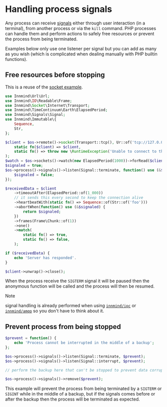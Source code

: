 # Handling process signals

Any process can receive [signals](https://en.wikipedia.org/wiki/Signal_(IPC)) either through user interaction (in a terminal), from another process or via the `kill` command. PHP processes can handle them and perform actions to safely free resources or prevent the process from being terminated.

Examples below only use one listener per signal but you can add as many as you wish (which is complicated when dealing manually with PHP builtin functions).

## Free resources before stopping

This is a reuse of the [socket example](socket.md).

```php
use Innmind\Url\Url;
use Innmind\IO\Readable\Frame;
use Innmind\Socket\Internet\Transport;
use Innmind\TimeContinuum\Earth\ElapsedPeriod;
use Innmind\Signals\Signal;
use Innmind\Immutable\{
    Sequence,
    Str,
};

$client = $os->remote()->socket(Transport::tcp(), Ur::of('tcp://127.0.0.1:8080')->authority())->match(
    static fn($client) => $client,
    static fn() => throw new \RuntimeException('Unable to connect to the server'),
);
$watch = $os->sockets()->watch(new ElapsedPeriod(1000))->forRead($client);
$signaled = true;
$os->process()->signals()->listen(Signal::terminate, function() use (&$signaled) {
    $signaled = false;
});

$receivedData = $client
    ->timeoutAfter(ElapsedPeriod::of(1_000))
    // it sends this every second to keep the connection alive
    ->heartbeatWith(static fn() => Sequence::of(Str::of('foo')))
    ->abortWhen(function() use (&$signaled) {
        return $signaled;
    })
    ->frames(Frame\Chunk::of(1))
    ->one()
    ->match(
        static fn() => true,
        static fn() => false,
    );

if ($receivedData) {
    echo 'Server has responded'.
}

$client->unwrap()->close();
```

When the process receive the `SIGTERM` signal it will be paused then the anonymous function will be called and the process will then be resumed.

> [!NOTE]
> signal handling is already performed when using [`innmind/ipc`](https://github.com/innmind/ipc) or [`innmind/amqp`](https://github.com/innmind/amqp) so you don't have to think about it.

## Prevent process from being stopped

```php
$prevent = function() {
    echo 'Process cannot be interrupted in the middle of a backup';
};

$os->process()->signals()->listen(Signal::terminate, $prevent);
$os->process()->signals()->listen(Signal::interrupt, $prevent);

// perform the backup here that can't be stopped to prevent data corruption

$os->process()->signals()->remove($prevent);
```

This example will prevent the process from being terminated by a `SIGTERM` or `SIGINT` while in the middle of a backup, but if the signals comes before or after the backup then the process will be terminated as expected.
